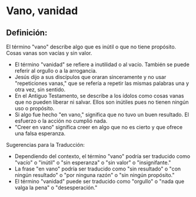 # Vano, vanidad

## Definición: 

El término "vano" describe algo que es inútil o que no tiene propósito. Cosas vanas son vacías y sin valor.

* El término "vanidad"  se refiere a inutilidad o al vacío. También se puede referir al orgullo o a la arrogancia.
* Jesús dijo a sus discípulos que oraran sinceramente y no usar "repeticiones vanas," que se refería a repetir las mismas palabras una y otra vez, sin sentido.
* En el Antiguo Testamento, se describe a los ídolos  como cosas vanas que no pueden liberar ni salvar. Ellos son inútiles pues no tienen ningún uso o propósito.
* Si algo fue hecho "en vano," significa que no tuvo un buen resultado. El esfuerzo o la acción no cumplió nada.
* "Creer en vano" significa creer en algo que no es cierto y que ofrece una falsa esperanza.

Sugerencias para la Traducción:

* Dependiendo del contexto, el término "vano" podría ser traducido como "vacío" o "inútil" o "sin esperanza" o "sin valor" o "insignifante."
* La frase "en vano" podría ser traducido como "sin resultado" o "con ningún resultado" o "por ninguna razón" o "sin ningún propósito."
* El término "vanidad" puede ser traducido como "orgullo" o "nada que valga la pena" o "desesperación."

